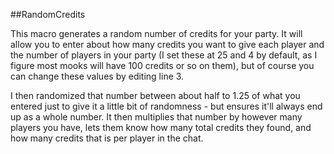 
##RandomCredits

This macro generates a random number of credits for your party. It will allow you to enter about how many credits you want to give each player and the number of players in your party (I set these at 25 and 4 by default, as I figure most mooks will have 100 credits or so on them), but of course you can change these values by editing line 3.

I then randomized that number between about half to 1.25 of what you entered just to give it a little bit of randomness - but ensures it'll always end up as a whole number. It then multiplies that number by however many players you have, lets them know how many total credits they found, and how many credits that is per player in the chat.
